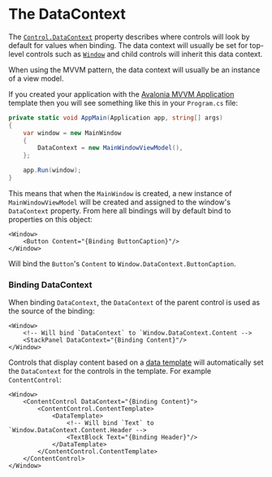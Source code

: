 # The DataContext

The [`Control.DataContext`](http://avaloniaui.net/api/Avalonia.Controls/Control/D29AE9A9) property describes where controls will look by default for values when binding. The data context will usually be set for top-level controls such as [`Window`](http://avaloniaui.net/api/Avalonia.Controls/Window) and child controls will inherit this data context.

When using the MVVM pattern, the data context will usually be an instance of a view model.

If you created your application with the [Avalonia MVVM Application](http://avaloniaui.net/docs/quickstart/create-new-project) template then you will see something like this in your `Program.cs` file:

```csharp
private static void AppMain(Application app, string[] args)
{
    var window = new MainWindow
    {
        DataContext = new MainWindowViewModel(),
    };

    app.Run(window);
}
```

This means that when the `MainWindow` is created, a new instance of `MainWindowViewModel` will be created and assigned to the window's `DataContext` property. From here all bindings will by default bind to properties on this object:

```markup
<Window>
    <Button Content="{Binding ButtonCaption}"/>
</Window>
```

Will bind the `Button`'s `Content` to `Window.DataContext.ButtonCaption`.

### Binding DataContext <a id="binding-datacontext"></a>

When binding `DataContext`, the `DataContext` of the parent control is used as the source of the binding:

```markup
<Window>
    <!-- Will bind `DataContext` to `Window.DataContext.Content -->
    <StackPanel DataContext="{Binding Content}"/>
</Window>
```

Controls that display content based on a [data template](http://avaloniaui.net/docs/templates/datatemplate) will automatically set the `DataContext` for the controls in the template. For example `ContentControl`:

```markup
<Window>
    <ContentControl DataContext="{Binding Content}">
        <ContentControl.ContentTemplate>
            <DataTemplate>
                <!-- Will bind `Text` to `Window.DataContext.Content.Header -->
                <TextBlock Text="{Binding Header}"/>
            </DataTemplate>
        </ContentControl.ContentTemplate>
    </ContentControl>
</Window>
```

